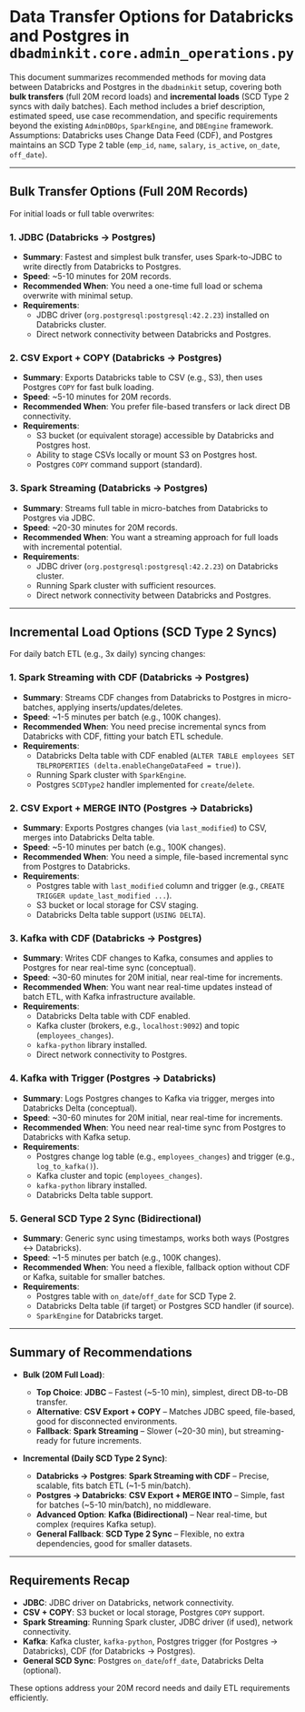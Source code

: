 # Data Transfer Options for Databricks and Postgres in `dbadminkit.core.admin_operations.py`

This document summarizes recommended methods for moving data between Databricks and Postgres in the `dbadminkit` setup, covering both **bulk transfers** (full 20M record loads) and **incremental loads** (SCD Type 2 syncs with daily batches). Each method includes a brief description, estimated speed, use case recommendation, and specific requirements beyond the existing `AdminDBOps`, `SparkEngine`, and `DBEngine` framework. Assumptions: Databricks uses Change Data Feed (CDF), and Postgres maintains an SCD Type 2 table (`emp_id`, `name`, `salary`, `is_active`, `on_date`, `off_date`).

---

## Bulk Transfer Options (Full 20M Records)

For initial loads or full table overwrites:

### 1. JDBC (Databricks → Postgres)
- **Summary**: Fastest and simplest bulk transfer, uses Spark-to-JDBC to write directly from Databricks to Postgres.
- **Speed**: ~5-10 minutes for 20M records.
- **Recommended When**: You need a one-time full load or schema overwrite with minimal setup.
- **Requirements**:
  - JDBC driver (`org.postgresql:postgresql:42.2.23`) installed on Databricks cluster.
  - Direct network connectivity between Databricks and Postgres.

### 2. CSV Export + COPY (Databricks → Postgres)
- **Summary**: Exports Databricks table to CSV (e.g., S3), then uses Postgres `COPY` for fast bulk loading.
- **Speed**: ~5-10 minutes for 20M records.
- **Recommended When**: You prefer file-based transfers or lack direct DB connectivity.
- **Requirements**:
  - S3 bucket (or equivalent storage) accessible by Databricks and Postgres host.
  - Ability to stage CSVs locally or mount S3 on Postgres host.
  - Postgres `COPY` command support (standard).

### 3. Spark Streaming (Databricks → Postgres)
- **Summary**: Streams full table in micro-batches from Databricks to Postgres via JDBC.
- **Speed**: ~20-30 minutes for 20M records.
- **Recommended When**: You want a streaming approach for full loads with incremental potential.
- **Requirements**:
  - JDBC driver (`org.postgresql:postgresql:42.2.23`) on Databricks cluster.
  - Running Spark cluster with sufficient resources.
  - Direct network connectivity between Databricks and Postgres.

---

## Incremental Load Options (SCD Type 2 Syncs)

For daily batch ETL (e.g., 3x daily) syncing changes:

### 1. Spark Streaming with CDF (Databricks → Postgres)
- **Summary**: Streams CDF changes from Databricks to Postgres in micro-batches, applying inserts/updates/deletes.
- **Speed**: ~1-5 minutes per batch (e.g., 100K changes).
- **Recommended When**: You need precise incremental syncs from Databricks with CDF, fitting your batch ETL schedule.
- **Requirements**:
  - Databricks Delta table with CDF enabled (`ALTER TABLE employees SET TBLPROPERTIES (delta.enableChangeDataFeed = true)`).
  - Running Spark cluster with `SparkEngine`.
  - Postgres `SCDType2` handler implemented for `create`/`delete`.

### 2. CSV Export + MERGE INTO (Postgres → Databricks)
- **Summary**: Exports Postgres changes (via `last_modified`) to CSV, merges into Databricks Delta table.
- **Speed**: ~5-10 minutes per batch (e.g., 100K changes).
- **Recommended When**: You need a simple, file-based incremental sync from Postgres to Databricks.
- **Requirements**:
  - Postgres table with `last_modified` column and trigger (e.g., `CREATE TRIGGER update_last_modified ...`).
  - S3 bucket or local storage for CSV staging.
  - Databricks Delta table support (`USING DELTA`).

### 3. Kafka with CDF (Databricks → Postgres)
- **Summary**: Writes CDF changes to Kafka, consumes and applies to Postgres for near real-time sync (conceptual).
- **Speed**: ~30-60 minutes for 20M initial, near real-time for increments.
- **Recommended When**: You want near real-time updates instead of batch ETL, with Kafka infrastructure available.
- **Requirements**:
  - Databricks Delta table with CDF enabled.
  - Kafka cluster (brokers, e.g., `localhost:9092`) and topic (`employees_changes`).
  - `kafka-python` library installed.
  - Direct network connectivity to Postgres.

### 4. Kafka with Trigger (Postgres → Databricks)
- **Summary**: Logs Postgres changes to Kafka via trigger, merges into Databricks Delta (conceptual).
- **Speed**: ~30-60 minutes for 20M initial, near real-time for increments.
- **Recommended When**: You need near real-time sync from Postgres to Databricks with Kafka setup.
- **Requirements**:
  - Postgres change log table (e.g., `employees_changes`) and trigger (e.g., `log_to_kafka()`).
  - Kafka cluster and topic (`employees_changes`).
  - `kafka-python` library installed.
  - Databricks Delta table support.

### 5. General SCD Type 2 Sync (Bidirectional)
- **Summary**: Generic sync using timestamps, works both ways (Postgres ↔ Databricks).
- **Speed**: ~1-5 minutes per batch (e.g., 100K changes).
- **Recommended When**: You need a flexible, fallback option without CDF or Kafka, suitable for smaller batches.
- **Requirements**:
  - Postgres table with `on_date`/`off_date` for SCD Type 2.
  - Databricks Delta table (if target) or Postgres SCD handler (if source).
  - `SparkEngine` for Databricks target.

---

## Summary of Recommendations

- **Bulk (20M Full Load)**:
  - **Top Choice**: **JDBC** – Fastest (~5-10 min), simplest, direct DB-to-DB transfer.
  - **Alternative**: **CSV Export + COPY** – Matches JDBC speed, file-based, good for disconnected environments.
  - **Fallback**: **Spark Streaming** – Slower (~20-30 min), but streaming-ready for future increments.

- **Incremental (Daily SCD Type 2 Sync)**:
  - **Databricks → Postgres**: **Spark Streaming with CDF** – Precise, scalable, fits batch ETL (~1-5 min/batch).
  - **Postgres → Databricks**: **CSV Export + MERGE INTO** – Simple, fast for batches (~5-10 min/batch), no middleware.
  - **Advanced Option**: **Kafka (Bidirectional)** – Near real-time, but complex (requires Kafka setup).
  - **General Fallback**: **SCD Type 2 Sync** – Flexible, no extra dependencies, good for smaller datasets.

---

## Requirements Recap

- **JDBC**: JDBC driver on Databricks, network connectivity.
- **CSV + COPY**: S3 bucket or local storage, Postgres `COPY` support.
- **Spark Streaming**: Running Spark cluster, JDBC driver (if used), network connectivity.
- **Kafka**: Kafka cluster, `kafka-python`, Postgres trigger (for Postgres → Databricks), CDF (for Databricks → Postgres).
- **General SCD Sync**: Postgres `on_date`/`off_date`, Databricks Delta (optional).

These options address your 20M record needs and daily ETL requirements efficiently.